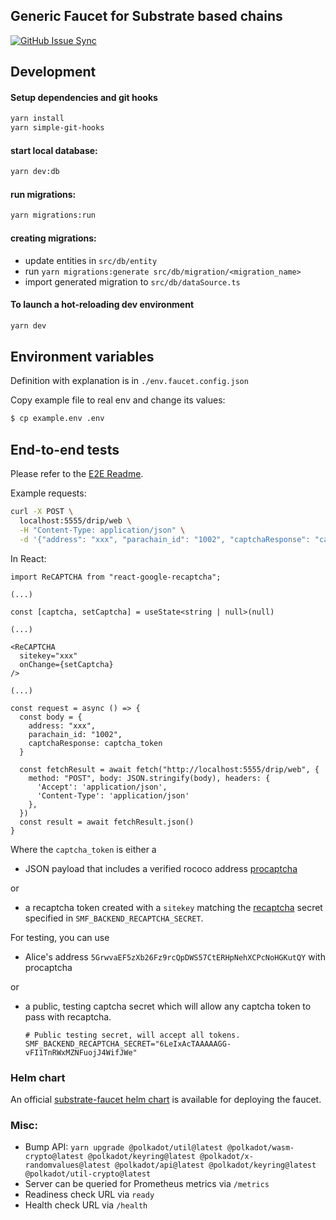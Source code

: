 ## Generic Faucet for Substrate based chains

[![GitHub Issue Sync](https://github.com/paritytech/polkadot-testnet-faucet/actions/workflows/github-issue-sync.yml/badge.svg)](https://github.com/paritytech/polkadot-testnet-faucet/actions/workflows/github-issue-sync.yml)

## Development

#### Setup dependencies and git hooks

```bash
yarn install
yarn simple-git-hooks
```

#### start local database:
```bash
yarn dev:db
```

#### run migrations:
```bash
yarn migrations:run
```

#### creating migrations:
* update entities in `src/db/entity`
* run `yarn migrations:generate src/db/migration/<migration_name>`
* import generated migration to `src/db/dataSource.ts`

#### To launch a hot-reloading dev environment

```bash
yarn dev
```

## Environment variables

Definition with explanation is in `./env.faucet.config.json`

Copy example file to real env and change its values:
```bash
$ cp example.env .env
```

## End-to-end tests

Please refer to the [E2E Readme](./e2e/README.md).

Example requests:

```bash
curl -X POST \
  localhost:5555/drip/web \
  -H "Content-Type: application/json" \
  -d '{"address": "xxx", "parachain_id": "1002", "captchaResponse": "captcha_token"}'
```

In React:

```tsx
import ReCAPTCHA from "react-google-recaptcha";

(...)

const [captcha, setCaptcha] = useState<string | null>(null)

(...)

<ReCAPTCHA
  sitekey="xxx"
  onChange={setCaptcha}
/>

(...)

const request = async () => {
  const body = {
    address: "xxx",
    parachain_id: "1002",
    captchaResponse: captcha_token
  }

  const fetchResult = await fetch("http://localhost:5555/drip/web", {
    method: "POST", body: JSON.stringify(body), headers: {
      'Accept': 'application/json',
      'Content-Type': 'application/json'
    },
  })
  const result = await fetchResult.json()
}
```

Where the `captcha_token` is either a

- JSON payload that includes a verified rococo address [procaptcha](https://prosopo.io)

or

- a recaptcha token created with a `sitekey` matching the [recaptcha](https://developers.google.com/recaptcha/) secret specified in `SMF_BACKEND_RECAPTCHA_SECRET`.

For testing, you can use

- Alice's address `5GrwvaEF5zXb26Fz9rcQpDWS57CtERHpNehXCPcNoHGKutQY` with procaptcha

or

- a public, testing captcha secret which will allow any captcha token to pass with recaptcha.

  ```shell
  # Public testing secret, will accept all tokens.
  SMF_BACKEND_RECAPTCHA_SECRET="6LeIxAcTAAAAAGG-vFI1TnRWxMZNFuojJ4WifJWe"
  ```

### Helm chart

An official [substrate-faucet helm chart](https://github.com/paritytech/helm-charts/tree/main/charts/substrate-faucet) is available for deploying the faucet.

### Misc:

* Bump API: `yarn upgrade @polkadot/util@latest @polkadot/wasm-crypto@latest @polkadot/keyring@latest @polkadot/x-randomvalues@latest @polkadot/api@latest @polkadot/keyring@latest @polkadot/util-crypto@latest`
* Server can be queried for Prometheus metrics via `/metrics`
* Readiness check URL via `ready`
* Health check URL via `/health`
